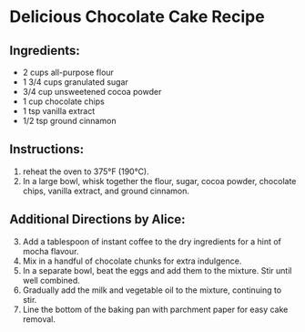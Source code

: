 # Delicious Chocolate Cake Recipe

## Ingredients:
- 2 cups all-purpose flour
- 1 3/4 cups granulated sugar
- 3/4 cup unsweetened cocoa powder
- 1 cup chocolate chips
- 1 tsp vanilla extract
- 1/2 tsp ground cinnamon

## Instructions:
1. reheat the oven to 375°F (190°C).
2. In a large bowl, whisk together the flour, sugar, cocoa powder, chocolate chips, vanilla extract, and ground cinnamon.

## Additional Directions by Alice:
3. Add a tablespoon of instant coffee to the dry ingredients for a hint of mocha flavour.
4. Mix in a handful of chocolate chunks for extra indulgence.
5. In a separate bowl, beat the eggs and add them to the mixture. Stir until well combined.
6. Gradually add the milk and vegetable oil to the mixture, continuing to stir.
7. Line the bottom of the baking pan with parchment paper for easy cake removal.
